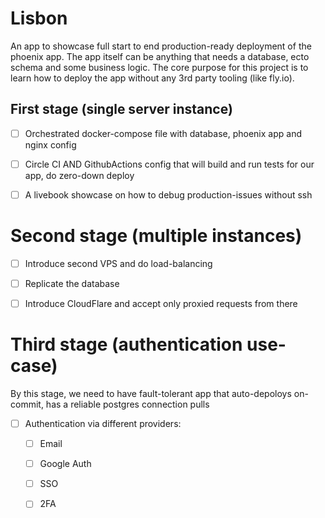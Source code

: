 # Lisbon

An app to showcase full start to end production-ready deployment of the phoenix app.
The app itself can be anything that needs a database, ecto schema and some business logic.
The core purpose for this project is to learn how to deploy the app without any 3rd party tooling (like fly.io).

## First stage (single server instance)
- [ ] Orchestrated docker-compose file with database, phoenix app and nginx config
- [ ] Circle CI AND GithubActions config that will build and run tests for our app, do zero-down deploy
- [ ] A livebook showcase on how to debug production-issues without ssh


# Second stage (multiple instances)
- [ ] Introduce second VPS and do load-balancing
- [ ] Replicate the database
- [ ] Introduce CloudFlare and accept only proxied requests from there


# Third stage (authentication use-case)


By this stage, we need to have fault-tolerant app that auto-depoloys on-commit, has a reliable postgres connection pulls 

- [ ] Authentication via different providers:
  - [ ] Email
  - [ ] Google Auth
  - [ ] SSO
  - [ ] 2FA

